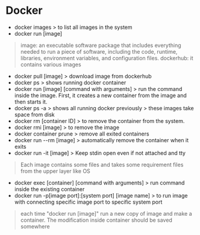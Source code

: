 
# Docker
* docker images > to list all images in the system
* docker run [image]
> image: an executable software package that includes everything needed to run a piece of software, including the code, runtime, libraries, environment variables, and configuration files.
> dockerhub: it contains various images
* docker pull [image] > download image from dockerhub
* docker ps > shows running docker container
* docker run [image] [command with arguments] > run the command inside the image. First, it creates a new container from the image and then starts it.
* docker ps -a > shows all running docker previously > these images take space from disk
* docker rm [container ID] > to remove the container from the system. 
* docker rmi [image] > to remove the image
* docker container prune > remove all exited containers 
* docker run --rm [image] > automatically remove the container when it exits
* docker run -it [image] > Keep stdin open even if not attached and tty
> Each image contains some files and takes some requirement files from the upper layer like OS
* docker exec [container] [command with arguments] > run command inside the existing container
* docker run -p[image port]:[system port] [image name] > to run image with connecting specific image port to specific system port
> each time "docker run [image]" run a new copy of image and make a container.
> The modification inside container should be saved somewhere
> 

